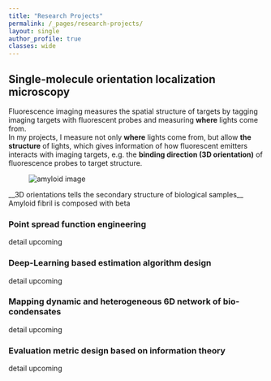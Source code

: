 ```yaml
---
title: "Research Projects"
permalink: /_pages/research-projects/
layout: single
author_profile: true
classes: wide
---
```

## Single-molecule orientation localization microscopy
Fluorescence imaging measures the spatial structure of targets by tagging imaging targets with fluorescent probes and measuring __where__ lights come from.  
In my projects, I measure not only __where__ lights come from, but allow __the structure__ of lights, which gives information of how fluorescent emitters interacts with imaging targets, e.g. the __binding direction (3D orientation)__ of fluorescence probes to target structure.

<figure>
  <img src="{{ '_pages/amyloid_example.png' | relative_url }}"  alt="amyloid image">
</figure>
__3D orientations tells the secondary structure of biological samples__
Amyloid fibril is composed with beta 



### Point spread function engineering 
detail upcoming


### Deep-Learning based estimation algorithm design
detail upcoming


### Mapping dynamic and heterogeneous 6D network of bio-condensates
detail upcoming

### Evaluation metric design based on information theory
detail upcoming

